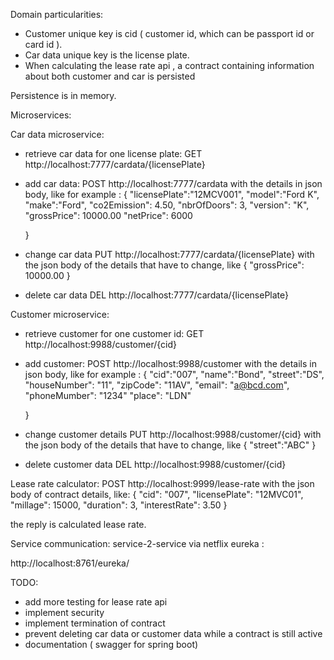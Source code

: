 
Domain particularities:

 - Customer unique key is cid ( customer id, which can be passport id or card id ).
 - Car data unique key is the license plate.
 - When calculating the lease rate api , a contract containing information about both customer and car is persisted

Persistence is in memory.

Microservices:

 Car data microservice:

 - retrieve car data for one license plate:
 GET http://localhost:7777/cardata/{licensePlate}
 - add car data:
 POST http://localhost:7777/cardata
 with the details in json body, like for example :
   {
       "licensePlate":"12MCV001",
       "model":"Ford K",
       "make":"Ford",
       "co2Emission": 4.50,
       "nbrOfDoors": 3,
       "version": "K",
       "grossPrice": 10000.00
       "netPrice": 6000


   }
 - change car data
  PUT http://localhost:7777/cardata/{licensePlate}
  with the json body of the details that have to change, like
  {
    "grossPrice": 10000.00
  }

 - delete car data
 DEL http://localhost:7777/cardata/{licensePlate}


 Customer microservice:

  - retrieve customer for one customer id:
  GET http://localhost:9988/customer/{cid}

  - add customer:
  POST http://localhost:9988/customer
  with the details in json body, like for example :
    {
        "cid":"007",
        "name":"Bond",
        "street":"DS",
        "houseNumber": "11",
        "zipCode": "11AV",
        "email": "a@bcd.com",
        "phoneMumber": "1234"
        "place": "LDN"

    }

  - change customer details
   PUT http://localhost:9988/customer/{cid}
   with the json body of the details that have to change, like
   {
     "street":"ABC"
   }

  - delete customer data
  DEL http://localhost:9988/customer/{cid}

Lease rate calculator:
  POST http://localhost:9999/lease-rate
  with the json body of contract details, like:
  {
    "cid": "007",
    "licensePlate": "12MVC01",
    "millage": 15000,
    "duration": 3,
    "interestRate": 3.50
  }

 the reply is calculated lease rate.

 Service communication: service-2-service via netflix eureka :

 http://localhost:8761/eureka/

 TODO:
  - add more testing for lease rate api
  - implement security
  - implement termination of contract
  - prevent deleting car data or customer data while a contract is still active
  - documentation ( swagger for spring boot)








